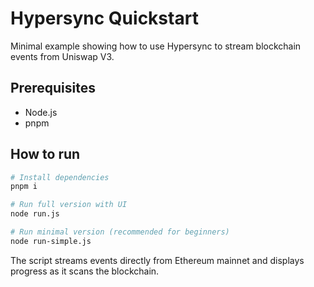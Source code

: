 # Hypersync Quickstart

Minimal example showing how to use Hypersync to stream blockchain events from Uniswap V3.

## Prerequisites

- Node.js
- pnpm

## How to run

```bash
# Install dependencies
pnpm i

# Run full version with UI
node run.js

# Run minimal version (recommended for beginners)
node run-simple.js
```

The script streams events directly from Ethereum mainnet and displays progress as it scans the blockchain.
